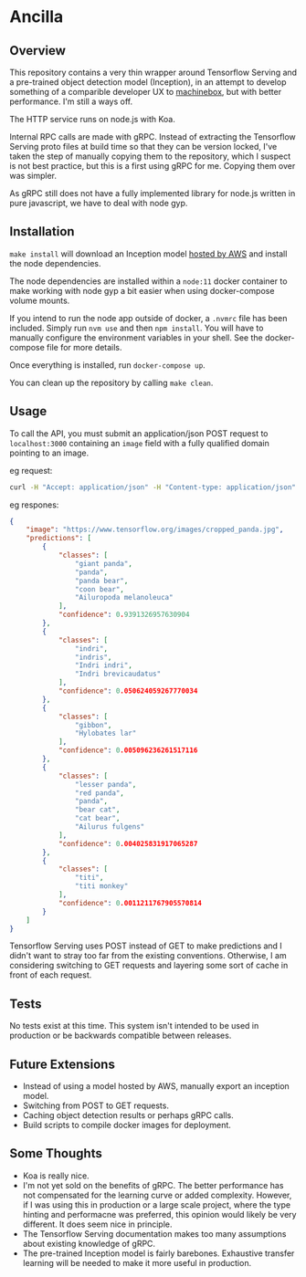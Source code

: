 # Ancilla

## Overview

This repository contains a very thin wrapper around Tensorflow Serving and a pre-trained object detection model (Inception), in an attempt to develop something of a comparible developer UX to [machinebox](https://machinebox.io/), but with better performance. I'm still a ways off.

The HTTP service runs on node.js with Koa.

Internal RPC calls are made with gRPC. Instead of extracting the Tensorflow Serving proto files at build time so that they can be version locked, I've taken the step of manually copying them to the repository, which I suspect is not best practice, but this is a first using gRPC for me. Copying them over was simpler.

As gRPC still does not have a fully implemented library for node.js written in pure javascript, we have to deal with node gyp.

## Installation

`make install` will download an Inception model [hosted by AWS](https://docs.aws.amazon.com/dlami/latest/devguide/tutorial-tfserving.html) and install the node dependencies.

The node dependencies are installed within a `node:11` docker container to make working with node gyp a bit easier when using docker-compose volume mounts.

If you intend to run the node app outside of docker, a `.nvmrc` file has been included. Simply run `nvm use` and then `npm install`. You will have to manually configure the environment variables in your shell. See the docker-compose file for more details.

Once everything is installed, run `docker-compose up`.

You can clean up the repository by calling `make clean`.

## Usage

To call the API, you must submit an application/json POST request to `localhost:3000` containing an `image` field with a fully qualified domain pointing to an image.

eg request:
```bash
curl -H "Accept: application/json" -H "Content-type: application/json" -X POST -d '{"image":"https://www.tensorflow.org/images/cropped_panda.jpg"}' http://localhost:3000
```

eg respones:
```json
{
    "image": "https://www.tensorflow.org/images/cropped_panda.jpg",
    "predictions": [
        {
            "classes": [
                "giant panda",
                "panda",
                "panda bear",
                "coon bear",
                "Ailuropoda melanoleuca"
            ],
            "confidence": 0.9391326957630904
        },
        {
            "classes": [
                "indri",
                "indris",
                "Indri indri",
                "Indri brevicaudatus"
            ],
            "confidence": 0.050624059267770034
        },
        {
            "classes": [
                "gibbon",
                "Hylobates lar"
            ],
            "confidence": 0.005096236261517116
        },
        {
            "classes": [
                "lesser panda",
                "red panda",
                "panda",
                "bear cat",
                "cat bear",
                "Ailurus fulgens"
            ],
            "confidence": 0.004025831917065287
        },
        {
            "classes": [
                "titi",
                "titi monkey"
            ],
            "confidence": 0.0011211767905570814
        }
    ]
}
```

Tensorflow Serving uses POST instead of GET to make predictions and I didn't want to stray too far from the existing conventions. Otherwise, I am considering switching to GET requests and layering some sort of cache in front of each request.

## Tests

No tests exist at this time. This system isn't intended to be used in production or be backwards compatible between releases.

## Future Extensions

- Instead of using a model hosted by AWS, manually export an inception model.
- Switching from POST to GET requests.
- Caching object detection results or perhaps gRPC calls.
- Build scripts to compile docker images for deployment.

## Some Thoughts

- Koa is really nice.
- I'm not yet sold on the benefits of gRPC. The better performance has not compensated for the learning curve or added complexity. However, if I was using this in production or a large scale project, where the type hinting and performacne was preferred, this opinion would likely be very different. It does seem nice in principle.
- The Tensorflow Serving documentation makes too many assumptions about existing knowledge of gRPC.
- The pre-trained Inception model is fairly barebones. Exhaustive transfer learning will be needed to make it more useful in production.

